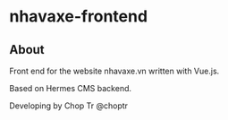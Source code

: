 # nhavaxe-frontend

## About
Front end for the website nhavaxe.vn written with Vue.js.

Based on Hermes CMS backend.

Developing by Chop Tr @choptr